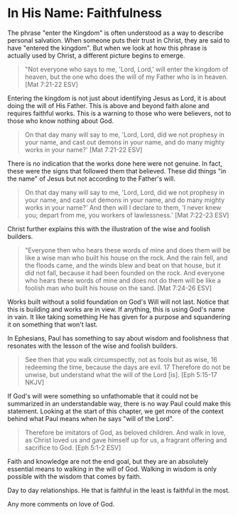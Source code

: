 In His Name: Faithfulness
=========================

The phrase "enter the Kingdom" is often understood as a way to describe personal salvation. When someone puts their trust in Christ, they are said to have "entered the kingdom". But when we look at how this phrase is actually used by Christ, a different picture begins to emerge.

> "Not everyone who says to me, 'Lord, Lord,' will enter the kingdom of heaven, but the one who does the will of my Father who is in heaven. [Mat 7:21-22 ESV]

Entering the kingdom is not just about identifying Jesus as Lord, it is about doing the will of His Father. This is above and beyond faith alone and requires faithful works. This is a warning to those who were believers, not to those who know nothing about God.

> On that day many will say to me, 'Lord, Lord, did we not prophesy in your name, and cast out demons in your name, and do many mighty works in your name?' [Mat 7:21-22 ESV]

There is no indication that the works done here were not genuine. In fact, these were the signs that followed them that believed. These did things "in the name" of Jesus but not according to the Father's will. 

> On that day many will say to me, 'Lord, Lord, did we not prophesy in your name, and cast out demons in your name, and do many mighty works in your name?' And then will I declare to them, 'I never knew you; depart from me, you workers of lawlessness.' [Mat 7:22-23 ESV]

Christ further explains this with the illustration of the wise and foolish builders.

> "Everyone then who hears these words of mine and does them will be like a wise man who built his house on the rock. And the rain fell, and the floods came, and the winds blew and beat on that house, but it did not fall, because it had been founded on the rock. And everyone who hears these words of mine and does not do them will be like a foolish man who built his house on the sand. [Mat 7:24-26 ESV]

Works built without a solid foundation on God's Will will not last. Notice that this is building and works are in view. If anything, this is using God's name in vain. It like taking something He has given for a purpose and squandering it on something that won't last.

In Ephesians, Paul has something to say about wisdom and foolishness that resonates with the lesson of the wise and foolish builders.

> See then that you walk circumspectly, not as fools but as wise, 16 redeeming the time, because the days are evil. 17 Therefore do not be unwise, but understand what the will of the Lord [is]. [Eph 5:15-17 NKJV]

If God's will were something so unfathomable that it could not be summarized in an understandable way, there is no way Paul could make this statement. Looking at the start of this chapter, we get more of the context behind what Paul means when he says "will of the Lord". 

> Therefore be imitators of God, as beloved children. And walk in love, as Christ loved us and gave himself up for us, a fragrant offering and sacrifice to God. [Eph 5:1-2 ESV]

Faith and knowledge are not the end goal, but they are an absolutely essential means to walking in the will of God. Walking in wisdom is only possible with the wisdom that comes by faith.

Day to day relationships. He that is faithful in the least is faithful in the most.

Any more comments on love of God.
